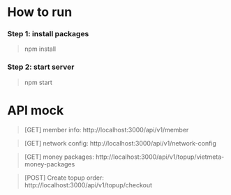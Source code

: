 # How to run

### Step 1: install packages

> npm install

### Step 2: start server

> npm start

# API mock

> [GET] member info: http://localhost:3000/api/v1/member

> [GET] network config: http://localhost:3000/api/v1/network-config

> [GET] money packages: http://localhost:3000/api/v1/topup/vietmeta-money-packages

> [POST] Create topup order: http://localhost:3000/api/v1/topup/checkout
